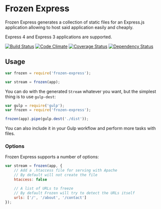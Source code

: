 # Frozen Express

Frozen Express generates a collection of static files for an Express.js application allowing to host said application easily and cheaply.

Express 4 and Express 3 applications are supported.

[![Build Status](https://travis-ci.org/denis-sokolov/frozen-express.svg?branch=master)](https://travis-ci.org/denis-sokolov/frozen-express)
[![Code Climate](http://img.shields.io/codeclimate/github/denis-sokolov/frozen-express.svg)](https://codeclimate.com/github/denis-sokolov/frozen-express)
[![Coverage Status](https://img.shields.io/coveralls/denis-sokolov/frozen-express.svg)](https://coveralls.io/r/denis-sokolov/frozen-express?branch=master)
[![Dependency Status](https://gemnasium.com/denis-sokolov/frozen-express.svg)](https://gemnasium.com/denis-sokolov/frozen-express)

## Usage

```javascript
var frozen = require('frozen-express');

var stream = frozen(app);
```

You can do with the generated `Stream` whatever you want, but the simplest thing is to use `gulp-dest`:

```javascript
var gulp = require('gulp');
var frozen = require('frozen-express');

frozen(app).pipe(gulp.dest('./dist'));
```

You can also include it in your Gulp workflow and perform more tasks with files.

### Options

Frozen Express supports a number of options:

```javascript
var stream = frozen(app, {
    // Add a .htaccess file for serving with Apache
    // By default will not create the file
    htaccess: false

    // A list of URLs to freeze
    // By default Frozen will try to detect the URLs itself
    urls: ['/', '/about', '/contact']
});
```
